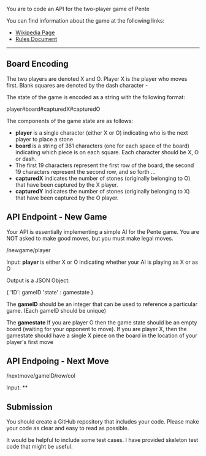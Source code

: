 You are to code an API for the two-player game of Pente

You can find information about the game at the following links:
- [Wikipedia Page](https://en.wikipedia.org/wiki/Pente)
- [Rules Document](https://www.ultraboardgames.com/pente/game-rules.php)

---

## Board Encoding

The two players are denoted X and O. Player X is the player who moves first. Blank squares are denoted by the dash character \-

The state of the game is encoded as a string with the following format:

  player#board#capturedX#capturedO

The components of the game state are as follows:
- **player** is a single character (either X or O) indicating who is the next player to place a stone
- **board** is a string of 361 characters (one for each space of the board) indicating which piece is on each square. Each character should be X, O or dash.
- The first 19 characters represent the first row of the board, the second 19 characters represent the second row, and so forth ...
- **capturedX** indicates the number of stones (originally belonging to O) that have been captured by the X player.
- **capturedY** indicates the number of stones (originally belonging to X) that have been captured by the O player.

## API Endpoint - New Game

Your API is essentially implementing a simple AI for the Pente game. You are NOT asked to make good moves, but you must make legal moves.

/newgame/player

Input: **player** is either X or O indicating whether your AI is playing as X or as O

Output is a JSON Object:

  {
  'ID': gameID
  'state' : gamestate
  }

The **gameID** should be an integer that can be used to reference a particular game. (Each gameID should be unique)

The **gamestate** If you are player O then the game state should be an empty board (waiting for your opponent to move). 
If you are player X, then the gamestate should have a single X piece on the board in the location of your player's first move

## API Endpoing - Next Move

/nextmove/gameID/row/col

Input: **

## Submission

You should create a GitHub repository that includes your code. Please make your code as clear and easy to read as possible. 

It would be helpful to include some test cases. I have provided skeleton test code that might be useful.


